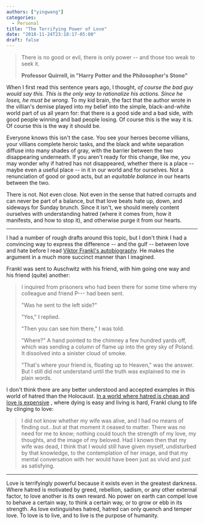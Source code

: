 ```yaml
---
authors: ["yingwang"]
categories:
  - Personal
title: "The Terrifying Power of Love"
date: "2018-11-24T23:18:17-05:00"
draft: false
---
```


> There is no good or evil, there is only power -- and those too weak to seek
> it.
>
> **Professor Quirrell, in "Harry Potter and the Philosopher's Stone"**

When I first read this sentence years ago, I thought, _of course the bad guy
would say this. This is the only way to rationalize his actions. Since he loses,
he must be wrong._ To my kid brain, the fact that the author wrote in the
villian's demise played into my belief into the simple, black-and-white world
part of us all yearn for: that there is a good side and a bad side, with good
people winning and bad people losing. Of course this is the way it is. Of course
this is the way it should be.

Everyone knows this isn't the case. You see your heroes become villians, your
villians complete heroic tasks, and the black and white separation diffuse into
many shades of gray, with the barrier between the two disappearing underneath.
If you aren't ready for this change, like me, you may wonder why if hatred has
not disappeared, whether there is a place -- maybe even a useful place -- in it
in our world and for ourselves. Not a renunciation of good or good acts, but an
_equitable balance_ in our hearts between the two.

There is not. Not even close. Not even in the sense that hatred corrupts and can
never be part of a balance, but that love beats hate up, down, and sideways for
Sunday brunch. Since it isn't, we should merely content ourselves with
understanding hatred (where it comes from, how it manifests, and how to stop
it), and otherwise purge it from our hearts.

---

I had a number of rough drafts around this topic, but I don't think I had a
convincing way to express the difference -- and the gulf -- between love and
hate before I read [Viktor Frankl's
autobiography](/posts/2018/11/24/mans_search_for_meaning). He makes the argument
in a much more succinct manner than I imagined.

Frankl was sent to Auschwitz with his friend, with him going one way and his
friend (quite) another:

> I inquired from prisoners who had been there for some time where my colleague
> and friend P--- had been sent.
>
> "Was he sent to the left side?"
>
> "Yes," I replied.
>
> "Then you can see him there," I was told.
>
> "Where?" A hand pointed to the chimney a few hundred yards off, which was
> sending a column of flame up into the grey sky of Poland. It dissolved into a
> sinister cloud of smoke.
>
> "That's where your friend is, floating up to Heaven,"
> was the answer. But I still did not understand until the truth was explained
> to me in plain words.

I don't think there are any better understood and accepted examples in this
world of hatred than the Holocaust. [In a world where hatred is cheap and love
is
expensive](https://aeon.co/ideas/what-did-hannah-arendt-really-mean-by-the-banality-of-evil)
, where dying is easy and living is hard, Frankl clung to life by clinging to love:

> I did not know whether my wife was alive, and I had no means of finding
> out...but at that moment it ceased to matter. There was no need for me to
> know; nothing could touch the strength of my love, my thoughts, and the image
> of my beloved. Had I known then that my wife was dead, I think that I would
> still have given myself, undisturbed by that knowledge, to the contemplation
> of her image, and that my mental conversation with her would have been just as
> vivid and just as satisfying.

---

Love is terrifyingly powerful because it exists even in the greatest darkness.
Where hatred is motivated by greed, rebellion, sadism, or any other external
factor, to love another is its own reward. No power on earth can compel love to
behave a certain way, to think a certain way, or to grow or ebb in its strength.
As love extinguishes hatred, hatred can only quench and temper love. To love is
to live, and to live is the purpose of humanity.
